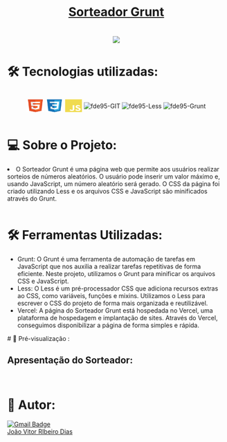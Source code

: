 <h1 align="center">
  <p align="center"><a href="https://sorteadorgruntfde95.vercel.app/">Sorteador Grunt</a></p>
 <img src="https://gizconsultoria.com.br/wp-content/uploads/2018/11/passo-para-fazer-sorteio-nas-redes-sociais-.gif">
</h1>

# 🛠 Tecnologias utilizadas:
<br>
<div style="display: inline_block">
  <div align="center">
  <img align="center" alt="fde95-HTML" height="30" width="40" src="https://raw.githubusercontent.com/devicons/devicon/master/icons/html5/html5-original.svg">
   <img align="center" alt="fde95-CSS" height="30" width="40" src="https://raw.githubusercontent.com/devicons/devicon/master/icons/css3/css3-original.svg">
  <img align="center" alt="fde95-JS" height="30" width="40" src="https://raw.githubusercontent.com/devicons/devicon/master/icons/javascript/javascript-plain.svg">
  <img align="center" alt="fde95-GIT" height="30" width="40" src="https://cdn.jsdelivr.net/gh/devicons/devicon/icons/git/git-original.svg">
  <img align="center" alt="fde95-Less" height="40" width="40" src="https://cdn.jsdelivr.net/gh/devicons/devicon/icons/less/less-plain-wordmark.svg">
  <img align="center" alt="fde95-Grunt" height="40" width="40" src="https://cdn.jsdelivr.net/gh/devicons/devicon/icons/grunt/grunt-original.svg">

</div>
<br>

# 💻  Sobre o Projeto:
<li>O Sorteador Grunt é uma página web que permite aos usuários realizar sorteios de números aleatórios. O usuário pode inserir um valor máximo e, usando JavaScript, um número aleatório será gerado. O CSS da página foi criado utilizando Less e os arquivos CSS e JavaScript são minificados através do Grunt.</li>
</br>

# 🛠 Ferramentas Utilizadas:
<ul>
        <li>Grunt: O Grunt é uma ferramenta de automação de tarefas em JavaScript que nos auxilia a realizar tarefas repetitivas de forma eficiente. Neste projeto, utilizamos o Grunt para minificar os arquivos CSS e JavaScript.</li>
        <li>Less: O Less é um pré-processador CSS que adiciona recursos extras ao CSS, como variáveis, funções e mixins. Utilizamos o Less para escrever o CSS do projeto de forma mais organizada e reutilizável.</li>
        <li>Vercel: A página do Sorteador Grunt está hospedada no Vercel, uma plataforma de hospedagem e implantação de sites. Através do Vercel, conseguimos disponibilizar a página de forma simples e rápida.</li>
    </ul>
# 🎨 Pré-visualização :

## Apresentação do Sorteador:
<img src="https://user-images.githubusercontent.com/123211425/239539024-81e5bf05-7ecd-4148-8c76-2f92af342704.png" alt="">



# 🦸 Autor:
[![Gmail Badge](https://img.shields.io/badge/-joaovitordias.2b@gmail.com-c14438?style=flat-square&logo=Gmail&logoColor=white&link=mailto:joaovitordias.2b@gmail.com)](mailto:joaovitordias.2b@gmail.com)
<br/>
<a href="https://www.linkedin.com/in/jo%C3%A3o-vitor-ribeiro-dias-339a56258/" target="_blank">João Vitor RIbeiro Dias</a>
